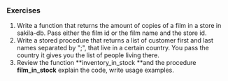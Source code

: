 ### Exercises

1. Write a function that returns the amount of copies of a film in a store in sakila-db. Pass either the film id or the film name and the store id.
2. Write a stored procedure that returns a list of customer first and last names separated by ";", that live in a certain country. You pass the country it gives you the list of people living there.
3. Review the function **inventory_in_stock **and the procedure **film_in_stock** explain the code, write usage examples.